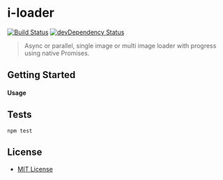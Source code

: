 # i-loader
[![Build Status](https://travis-ci.org/JFusco/i-loader.svg?branch=master)](https://travis-ci.org/JFusco/i-loader)
[![devDependency Status](https://david-dm.org/JFusco/i-loader/dev-status.svg)](https://david-dm.org/JFusco/i-loader#info=devDependencies)

> Async or parallel, single image or multi image loader with progress using native Promises.

## Getting Started ##

#### Usage

## Tests ##
```
npm test
```

## License ##

 * [MIT License](http://www.opensource.org/licenses/mit-license.php)